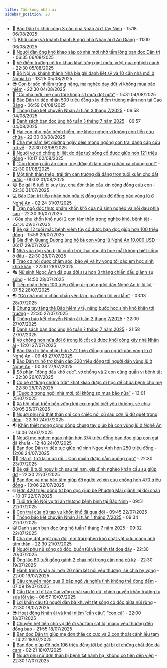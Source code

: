 ```yaml
---
title: Tấm lòng nhân ái
sidebar_position: 20
---
```


<!-- dantri-tam-long-nhan-ai:START -->
- 🌝 [Báo Dân trí khởi công 3 căn nhà Nhân ái ở Tây Ninh](https://dantri.com.vn/tam-long-nhan-ai/bao-dan-tri-khoi-cong-3-can-nha-nhan-ai-o-tay-ninh-20250806181127737.htm) - 15:18 06/08/2025
- 🌜 [Khởi công và khánh thành 8 ngôi nhà Nhân ái ở An Giang](https://dantri.com.vn/tam-long-nhan-ai/khoi-cong-va-khanh-thanh-8-ngoi-nha-nhan-ai-o-an-giang-20250806135501631.htm) - 11:00 06/08/2025
- 👀 [Người đàn ông khờ khạo sắp có nhà mới nhờ tấm lòng bạn đọc Dân trí](https://dantri.com.vn/tam-long-nhan-ai/nguoi-dan-ong-kho-khao-sap-co-nha-moi-nho-tam-long-ban-doc-dan-tri-20250806123849441.htm) - 06:35 06/08/2025
- 🚀 [Về điểm trường cô trò khao khát từng giọt mưa, vượt qua nghịch cảnh](https://dantri.com.vn/tam-long-nhan-ai/ve-diem-truong-co-tro-khao-khat-tung-giot-mua-vuot-qua-nghich-canh-20250804210201715.htm) - 22:30 05/08/2025
- 🦅 [Bộ Nội vụ khánh thành Nhà bia ghi danh liệt sỹ và 10 căn nhà mới ở Nghĩa Lộ](https://dantri.com.vn/tam-long-nhan-ai/bo-noi-vu-khanh-thanh-nha-bia-ghi-danh-liet-sy-va-10-can-nha-moi-o-nghia-lo-20250805160252075.htm) - 13:25 05/08/2025
- 😎 [Con bị sốc nhiễm trùng nặng, mẹ nghèo day dứt vì không mua bảo hiểm](https://dantri.com.vn/tam-long-nhan-ai/con-bi-soc-nhiem-trung-nang-me-ngheo-day-dut-vi-khong-mua-bao-hiem-20250727170202213.htm) - 22:30 04/08/2025
- 🎡 [&quot;Có nhà mới, mẹ con tôi không sợ mưa dột nữa&quot;](https://dantri.com.vn/tam-long-nhan-ai/co-nha-moi-me-con-toi-khong-so-mua-dot-nua-20250804201533995.htm) - 15:31 04/08/2025
- 🌮 [Báo Dân trí tiếp nhận 500 triệu đồng xây điểm trường mầm non tại Cao Bằng](https://dantri.com.vn/tam-long-nhan-ai/bao-dan-tri-tiep-nhan-500-trieu-dong-xay-diem-truong-mam-non-tai-cao-bang-20250804131318545.htm) - 06:59 04/08/2025
- 💼 [Thông báo kết chuyển Nhân ái tuần 3 tháng 7/2025](https://dantri.com.vn/tam-long-nhan-ai/thong-bao-ket-chuyen-nhan-ai-tuan-3-thang-72025-20250804132738560.htm) - 06:58 04/08/2025
- 🎊 [Danh sách bạn đọc ủng hộ tuần 3 tháng 7 năm 2025](https://dantri.com.vn/tam-long-nhan-ai/danh-sach-ban-doc-ung-ho-tuan-3-thang-7-nam-2025-20250804132311784.htm) - 06:57 04/08/2025
- 📝 [Hai con nhỏ mắc bệnh hiểm, mẹ khóc nghẹn vì không còn tiền cứu chữa](https://dantri.com.vn/tam-long-nhan-ai/hai-con-nho-mac-benh-hiem-me-khoc-nghen-vi-khong-con-tien-cuu-chua-20250721221328120.htm) - 22:30 03/08/2025
- 🤗 [Cha mẹ nằm liệt giường ngày đêm mong ngóng con trai đang cấp cứu trở về](https://dantri.com.vn/tam-long-nhan-ai/cha-me-nam-liet-giuong-ngay-dem-mong-ngong-con-trai-dang-cap-cuu-tro-ve-20250722131227034.htm) - 22:30 02/08/2025
- 🌈 [Người vợ có chồng bị liệt do dập tuỷ sống cổ được giúp hơn 121 triệu đồng](https://dantri.com.vn/tam-long-nhan-ai/nguoi-vo-co-chong-bi-liet-do-dap-tuy-song-co-duoc-giup-hon-121-trieu-dong-20250802133930398.htm) - 10:17 02/08/2025
- 🌝 [“Con không cần ăn sáng, mẹ đừng đi làm công nhân xa chúng con!”](https://dantri.com.vn/tam-long-nhan-ai/con-khong-can-an-sang-me-dung-di-lam-cong-nhan-xa-chung-con-20250619171615422.htm) - 22:30 01/08/2025
- 🦒 [Một tinh thần thép, trái tim can trường đã dâng trọn tuổi xuân cho đất nước](https://dantri.com.vn/tam-long-nhan-ai/mot-tinh-than-thep-trai-tim-can-truong-da-dang-tron-tuoi-xuan-cho-dat-nuoc-20250729123057227.htm) - 00:02 01/08/2025
- 🐵 [Bé gái 6 tuổi bị suy tủy, cha đơn thân cầu xin cộng đồng cứu con](https://dantri.com.vn/tam-long-nhan-ai/be-gai-6-tuoi-bi-suy-tuy-cha-don-than-cau-xin-cong-dong-cuu-con-20250601212446082.htm) - 22:30 31/07/2025
- 💻 [Báo Dân trí tiếp nhận hơn nửa tỷ đồng giúp đỡ đồng bào vùng lũ ở Nghệ An](https://dantri.com.vn/tam-long-nhan-ai/bao-dan-tri-tiep-nhan-hon-nua-ty-dong-giup-do-dong-bao-vung-lu-o-nghe-an-20250731080603987.htm) - 02:24 31/07/2025
- 🦆 [Trận ngộ độc thực phẩm khốn khổ của nữ sinh nghèo và nỗi đau phía sau](https://dantri.com.vn/tam-long-nhan-ai/tran-ngo-doc-thuc-pham-khon-kho-cua-nu-sinh-ngheo-va-noi-dau-phia-sau-20250725153733587.htm) - 22:30 30/07/2025
- 🕯 [Góa phụ khốn khổ nuôi 2 con tâm thần trong nghèo khó, bệnh tật](https://dantri.com.vn/tam-long-nhan-ai/goa-phu-khon-kho-nuoi-2-con-tam-than-trong-ngheo-kho-benh-tat-20250720165620893.htm) - 22:30 29/07/2025
- 🤩 [Bé gái 12 tuổi mắc bệnh viêm tủy cổ được bạn đọc giúp hơn 100 triệu đồng](https://dantri.com.vn/tam-long-nhan-ai/be-gai-12-tuoi-mac-benh-viem-tuy-co-duoc-ban-doc-giup-hon-100-trieu-dong-20250729212421474.htm) - 15:59 29/07/2025
- 🎡 [Gia đình Quang Dương ủng hộ bà con vùng lũ Nghệ An 10.000 USD](https://dantri.com.vn/tam-long-nhan-ai/gia-dinh-quang-duong-ung-ho-ba-con-vung-lu-nghe-an-10000-usd-20250729123051029.htm) - 06:17 29/07/2025
- 🤠 [Nhà vừa dọn vào bị lũ cuốn trôi, thai phụ đỏ hoe mắt không biết sống ở đâu](https://dantri.com.vn/tam-long-nhan-ai/nha-vua-don-vao-bi-lu-cuon-troi-thai-phu-do-hoe-mat-khong-biet-song-o-dau-20250728134259403.htm) - 22:30 28/07/2025
- 🌋 [Trao cơ hội được chăm sóc, bảo vệ và hy vọng tới các em học sinh khó khăn](https://dantri.com.vn/tam-long-nhan-ai/trao-co-hoi-duoc-cham-soc-bao-ve-va-hy-vong-toi-cac-em-hoc-sinh-kho-khan-20250701134017622.htm) - 22:00 28/07/2025
- 🎭 [Nữ sinh Ngọc Ánh đã qua đời sau hơn 3 tháng chiến đấu giành sự sống](https://dantri.com.vn/tam-long-nhan-ai/nu-sinh-ngoc-anh-da-qua-doi-sau-hon-3-thang-chien-dau-gianh-su-song-20250728121114148.htm) - 14:50 28/07/2025
- 🤠 [Tiếp nhận thêm 100 triệu đồng ủng hộ người dân Nghệ An bị lũ lụt](https://dantri.com.vn/tam-long-nhan-ai/tiep-nhan-them-100-trieu-dong-ung-ho-nguoi-dan-nghe-an-bi-lu-lut-20250728131127876.htm) - 07:52 28/07/2025
- 🌏 [“Có nhà mới ở chắc chắn yên tâm, gia đình tôi vui lắm”](https://dantri.com.vn/tam-long-nhan-ai/co-nha-moi-o-chac-chan-yen-tam-gia-dinh-toi-vui-lam-20250726203531120.htm) - 03:13 28/07/2025
- 🚀 [Chung tay tặng thẻ Bảo hiểm y tế, nâng bước học sinh khó khăn tới trường](https://dantri.com.vn/tam-long-nhan-ai/chung-tay-tang-the-bao-hiem-y-te-nang-buoc-hoc-sinh-kho-khan-toi-truong-20250727064529070.htm) - 22:30 27/07/2025
- 🚀 [Thông báo kết chuyển Nhân ái tuần 2 tháng 7/2025](https://dantri.com.vn/tam-long-nhan-ai/thong-bao-ket-chuyen-nhan-ai-tuan-2-thang-72025-20250728062316431.htm) - 22:00 27/07/2025
- 👹 [Danh sách bạn đọc ủng hộ tuần 2 tháng 7 năm 2025](https://dantri.com.vn/tam-long-nhan-ai/danh-sach-ban-doc-ung-ho-tuan-2-thang-7-nam-2025-20250728061833394.htm) - 21:58 27/07/2025
- 🫶 [Vợ chồng hơn nửa đời ở trong lô cốt cũ được khởi công xây nhà Nhân ái](https://dantri.com.vn/tam-long-nhan-ai/vo-chong-hon-nua-doi-o-trong-lo-cot-cu-duoc-khoi-cong-xay-nha-nhan-ai-20250727120437970.htm) - 12:01 27/07/2025
- 🐻 [Báo Dân trí tiếp nhận hơn 272 triệu đồng giúp người dân vùng lũ ở Nghệ An](https://dantri.com.vn/tam-long-nhan-ai/bao-dan-tri-tiep-nhan-hon-272-trieu-dong-giup-nguoi-dan-vung-lu-o-nghe-an-20250727152710156.htm) - 09:48 27/07/2025
- 🌋 [Báo Dân trí hỗ trợ khẩn cấp 320 triệu đồng tới người dân vùng lũ ở Nghệ An](https://dantri.com.vn/tam-long-nhan-ai/bao-dan-tri-ho-tro-khan-cap-320-trieu-dong-toi-nguoi-dan-vung-lu-o-nghe-an-20250727071044032.htm) - 00:33 27/07/2025
- 🧰 [Số phận &quot;đóng dấu khổ cực&quot;, vợ chồng và 2 con cùng quẫn vì bệnh tật](https://dantri.com.vn/tam-long-nhan-ai/so-phan-dong-dau-kho-cuc-vo-chong-va-2-con-cung-quan-vi-benh-tat-20250719220112069.htm) - 22:30 26/07/2025
- 💄 [Cô bé ở &quot;lưng chừng trời&quot; khát khao được đi học để chữa bệnh cho mẹ](https://dantri.com.vn/tam-long-nhan-ai/co-be-o-lung-chung-troi-khat-khao-duoc-di-hoc-de-chua-benh-cho-me-20250619165047481.htm) - 22:30 25/07/2025
- 🌝 [“Được ở trong ngôi nhà mới, tôi không sợ mưa bão nữa”](https://dantri.com.vn/tam-long-nhan-ai/duoc-o-trong-ngoi-nha-moi-toi-khong-so-mua-bao-nua-20250725164614183.htm) - 13:01 25/07/2025
- 🔭 [Xã hội phát triển bền vững khi con người biết yêu thương, sẻ chia](https://dantri.com.vn/tam-long-nhan-ai/xa-hoi-phat-trien-ben-vung-khi-con-nguoi-biet-yeu-thuong-se-chia-20250725094012525.htm) - 08:05 25/07/2025
- 🦒 [Người phụ nữ thất thần chỉ còn chiếc nồi cũ sau cơn lũ dữ quét trong đêm](https://dantri.com.vn/tam-long-nhan-ai/nguoi-phu-nu-that-than-chi-con-chiec-noi-cu-sau-con-lu-du-quet-trong-dem-20250720184906374.htm) - 22:30 24/07/2025
- 🌏 [Khẩn thiết mong cộng đồng chung tay giúp bà con vùng lũ ở Nghệ An](https://dantri.com.vn/tam-long-nhan-ai/khan-thiet-mong-cong-dong-chung-tay-giup-ba-con-vung-lu-o-nghe-an-20250724200753689.htm) - 14:06 24/07/2025
- 🦣 [Người mẹ nghẹn ngào nhận hơn 374 triệu đồng bạn đọc giúp con gái đã khuất](https://dantri.com.vn/tam-long-nhan-ai/nguoi-me-nghen-ngao-nhan-hon-374-trieu-dong-ban-doc-giup-con-gai-da-khuat-20250724141933541.htm) - 12:48 24/07/2025
- 🤗 [Bạn đọc Dân trí tiếp tục giúp nữ sinh Ngọc Ánh hơn 250 triệu đồng](https://dantri.com.vn/tam-long-nhan-ai/ban-doc-dan-tri-tiep-tuc-giup-nu-sinh-ngoc-anh-hon-250-trieu-dong-20250724144907886.htm) - 12:08 24/07/2025
- 🧑‍🏫 [“Bà ơi, trời lại mưa rồi... Con muốn được nằm xuống ngủ”](https://dantri.com.vn/tam-long-nhan-ai/ba-oi-troi-lai-mua-roi-con-muon-duoc-nam-xuong-ngu-20250617180607067.htm) - 22:30 23/07/2025
- 🤠 [Bé gái 8 tuổi nguy kịch sau tai nạn, gia đình nghèo khẩn cầu sự giúp đỡ](https://dantri.com.vn/tam-long-nhan-ai/be-gai-8-tuoi-nguy-kich-sau-tai-nan-gia-dinh-ngheo-khan-cau-su-giup-do-20250720160506234.htm) - 22:30 22/07/2025
- 🦆 [Bạn đọc và nhà hảo tâm giúp đỡ người vợ xin cứu chồng hơn 470 triệu đồng](https://dantri.com.vn/tam-long-nhan-ai/ban-doc-va-nha-hao-tam-giup-do-nguoi-vo-xin-cuu-chong-hon-470-trieu-dong-20250722160414330.htm) - 13:06 22/07/2025
- 🤓 [Hơn 420 triệu đồng từ bạn đọc giúp bé Phương Mai giành lại đôi chân](https://dantri.com.vn/tam-long-nhan-ai/hon-420-trieu-dong-tu-ban-doc-giup-be-phuong-mai-gianh-lai-doi-chan-20250722144137159.htm) - 10:37 22/07/2025
- 🫶 [Tuổi trẻ Bộ Nội vụ tri ân thương bệnh binh tại Bắc Ninh](https://dantri.com.vn/tam-long-nhan-ai/tuoi-tre-bo-noi-vu-tri-an-thuong-benh-binh-tai-bac-ninh-20250722144529592.htm) - 09:51 22/07/2025
- 🎊 [Con trai của nữ tạp vụ khốn khổ đã qua đời](https://dantri.com.vn/tam-long-nhan-ai/con-trai-cua-nu-tap-vu-khon-kho-da-qua-doi-20250722133650937.htm) - 09:45 22/07/2025
- 🦏 [Thông báo kết chuyển Nhân ái tuần 1 tháng 7/2025](https://dantri.com.vn/tam-long-nhan-ai/thong-bao-ket-chuyen-nhan-ai-tuan-1-thang-72025-20250722135635218.htm) - 09:34 22/07/2025
- 😺 [Danh sách bạn đọc ủng hộ tuần 1 tháng 7 năm 2025](https://dantri.com.vn/tam-long-nhan-ai/danh-sach-ban-doc-ung-ho-tuan-1-thang-7-nam-2025-20250722135209909.htm) - 09:32 22/07/2025
- 🥰 [Cha mẹ đột ngột qua đời, em trai nghèo khó chật vật cưu mang anh tâm thần](https://dantri.com.vn/tam-long-nhan-ai/cha-me-dot-ngot-qua-doi-em-trai-ngheo-kho-chat-vat-cuu-mang-anh-tam-than-20250714161313649.htm) - 22:30 21/07/2025
- 🚀 [Người phụ nữ sống cô độc, buồn tủi và bệnh tật đọa đày](https://dantri.com.vn/tam-long-nhan-ai/nguoi-phu-nu-song-co-doc-buon-tui-va-benh-tat-doa-day-20250718141535914.htm) - 22:30 20/07/2025
- 🌁 [Ông lão 80 tuổi gồng gánh 2 cháu nội trong căn nhà cũ kỹ](https://dantri.com.vn/tam-long-nhan-ai/ong-lao-80-tuoi-gong-ganh-2-chau-noi-trong-can-nha-cu-ky-20250617185559801.htm) - 22:30 19/07/2025
- 🚀 [Hành trình Nhân ái, hơn 20 năm kết nối yêu thương, sẻ chia hy vọng](https://dantri.com.vn/tam-long-nhan-ai/hanh-trinh-nhan-ai-hon-20-nam-ket-noi-yeu-thuong-se-chia-hy-vong-20250719142401258.htm) - 22:00 19/07/2025
- 🤗 [Câu chuyện món quà 9 bắp ngô và nghĩa tình không thể đong đếm](https://dantri.com.vn/tam-long-nhan-ai/cau-chuyen-mon-qua-9-bap-ngo-va-nghia-tinh-khong-the-dong-dem-20250618181436960.htm) - 07:09 19/07/2025
- 💫 [Cầu Dân trí ở Lào Cai vững chãi sau lũ dữ, chính quyền khẩn trương tu sửa lối vào](https://dantri.com.vn/tam-long-nhan-ai/cau-dan-tri-o-lao-cai-vung-chai-sau-lu-du-chinh-quyen-khan-truong-tu-sua-loi-vao-20250719113011775.htm) - 06:57 19/07/2025
- 💼 [Lời khẩn cầu từ người đàn bà khuyết tật sống cô độc giữa núi rừng](https://dantri.com.vn/tam-long-nhan-ai/loi-khan-cau-tu-nguoi-dan-ba-khuyet-tat-song-co-doc-giua-nui-rung-20250710165516991.htm) - 22:30 18/07/2025
- 😎 [Hoạt động Nhân ái và khái niệm “cần câu”, “con cá”](https://dantri.com.vn/tam-long-nhan-ai/hoat-dong-nhan-ai-va-khai-niem-can-cau-con-ca-20250622130825045.htm) - 22:00 18/07/2025
- 🥳 [Chuyển hết tiền cho vợ để đi vào tâm sạt lở, mang yêu thương đến đồng bào](https://dantri.com.vn/tam-long-nhan-ai/chuyen-het-tien-cho-vo-de-di-vao-tam-sat-lo-mang-yeu-thuong-den-dong-bao-20250625004717718.htm) - 21:55 18/07/2025
- 📝 [Bạn đọc Dân trí giúp mẹ đơn thân cơ cực và 2 con thoát cảnh lều tạm](https://dantri.com.vn/tam-long-nhan-ai/ban-doc-dan-tri-giup-me-don-than-co-cuc-va-2-con-thoat-canh-leu-tam-20250718135232905.htm) - 14:22 18/07/2025
- 🦄 [Bạn đọc giúp đỡ hơn 106 triệu đồng tới bé gái bị di chứng chất độc da cam](https://dantri.com.vn/tam-long-nhan-ai/ban-doc-giup-do-hon-106-trieu-dong-toi-be-gai-bi-di-chung-chat-doc-da-cam-20250717221953428.htm) - 02:21 18/07/2025
- 💼 [Người phụ nữ đơn thân bị bệnh tật hành hạ, không có tiền đến viện](https://dantri.com.vn/tam-long-nhan-ai/nguoi-phu-nu-don-than-bi-benh-tat-hanh-ha-khong-co-tien-den-vien-20250717092613291.htm) - 22:30 17/07/2025<!-- dantri-tam-long-nhan-ai:END -->
